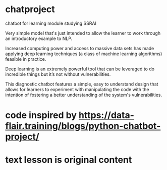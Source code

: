 # chatproject
chatbot for learning module studying SSRAI 

Very simple model that's just intended to allow the learner to work through an introductory example to NLP. 

Increased computing power and access to massive data sets has made applying deep learning techniques (a class of machine learning algorithms) feasible in practice. 

Deep learning is an extremely powerful tool that can be leveraged to do incredible things but it’s not without vulnerabilities. 

This diagnostic chatbot features a simple, easy to understand design that allows for learners to experiment with manipulating the code with the intention of fostering a better understanding of the system's vulnerabilities. 

# code inspired by https://data-flair.training/blogs/python-chatbot-project/
# text lesson is original content 

